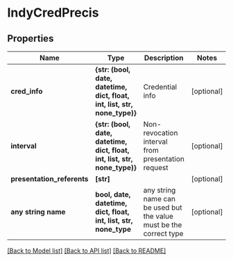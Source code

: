 # IndyCredPrecis


## Properties
Name | Type | Description | Notes
------------ | ------------- | ------------- | -------------
**cred_info** | **{str: (bool, date, datetime, dict, float, int, list, str, none_type)}** | Credential info | [optional] 
**interval** | **{str: (bool, date, datetime, dict, float, int, list, str, none_type)}** | Non-revocation interval from presentation request | [optional] 
**presentation_referents** | **[str]** |  | [optional] 
**any string name** | **bool, date, datetime, dict, float, int, list, str, none_type** | any string name can be used but the value must be the correct type | [optional]

[[Back to Model list]](../README.md#documentation-for-models) [[Back to API list]](../README.md#documentation-for-api-endpoints) [[Back to README]](../README.md)


